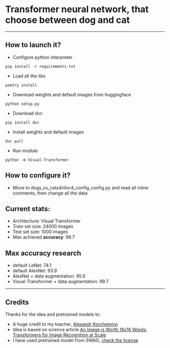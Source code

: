 # Transformer neural network, that choose between dog and cat
***
## How to launch it?
- Configure python interpreter
```shell
pip install -r requirements.txt
```
- Load all the libs
```shell
poetry install
```
- Download weights and default images from huggingface
```shell
python setup.py
```
- Download dvc
```shell
pip install dvc
```
- Install weights and default images
```shell
dvc pull
```
- Run module
```shell
python -m Visual-Transformer
```

## How to configure it?
- Move to dogs_vs_cats4/dvc4_config_config.py and
read all inline comments, then change all the data

## Current stats:
- Architecture: Visual Transformer
- Train set size: 24000 images
- Test set size: 1000 images
- Max achieved **accuracy**: 99.7

## Max accuracy research
- default LeNet: 74.1
- default AlexNet: 93.9
- AlexNet + data augmentation: 95.6
- Visual Transformer + data augmentation: 99.7

***
## Credits
Thanks for the idea and pretrained models to:
- A huge credit to my teacher, [Alexandr Korchemnyj](https://github.com/Yessense)
- Idea is based on science article
[An Image is Worth 16x16 Words: Transformers for Image Recognition at Scale](https://arxiv.org/abs/2010.11929)
- I have used pretrained model from SWAG, [check the license](https://github.com/facebookresearch/SWAG/blob/main/LICENSE)
